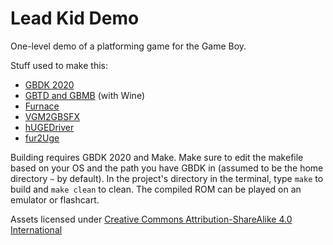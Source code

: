 # Lead Kid Demo

One-level demo of a platforming game for the Game Boy.

Stuff used to make this:
* [GBDK 2020](https://github.com/gbdk-2020/gbdk-2020)
* [GBTD and GBMB](https://github.com/gbdk-2020/GBTD_GBMB) (with Wine)
* [Furnace](https://github.com/tildearrow/furnace)
* [VGM2GBSFX](https://github.com/untoxa/VGM2GBSFX)
* [hUGEDriver](https://github.com/SuperDisk/hUGEDriver)
* [fur2Uge](https://github.com/potatoTeto/fur2uge)

Building requires GBDK 2020 and Make. Make sure to edit the makefile based on your OS and the path you have GBDK in (assumed to be the home directory `~` by default). In the project's directory in the terminal, type `make` to build and `make clean` to clean. The compiled ROM can be played on an emulator or flashcart.

Assets licensed under [Creative Commons Attribution-ShareAlike 4.0 International](https://creativecommons.org/licenses/by-sa/4.0/)
